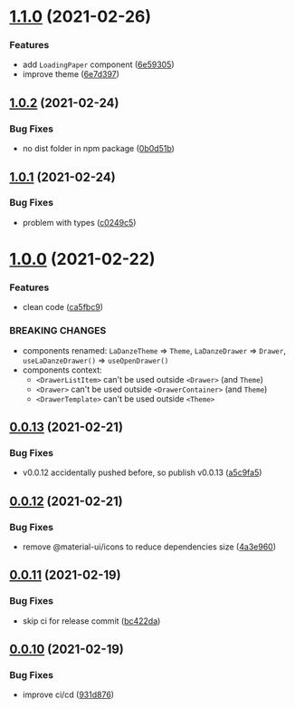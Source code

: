 # [1.1.0](https://github.com/pchmn/la-danze-ui/compare/v1.0.2...v1.1.0) (2021-02-26)


### Features

* add `LoadingPaper` component ([6e59305](https://github.com/pchmn/la-danze-ui/commit/6e59305941059fb4475ba72500a0f0f9a84ca203))
* improve theme ([6e7d397](https://github.com/pchmn/la-danze-ui/commit/6e7d3972332f4d9d29fdf8840c5ffc65ec99cfb7))

## [1.0.2](https://github.com/pchmn/la-danze-ui/compare/v1.0.1...v1.0.2) (2021-02-24)


### Bug Fixes

* no dist folder in npm package ([0b0d51b](https://github.com/pchmn/la-danze-ui/commit/0b0d51bd4ca95970d5e3d3969fae09bbb4b976ca))

## [1.0.1](https://github.com/pchmn/la-danze-ui/compare/v1.0.0...v1.0.1) (2021-02-24)


### Bug Fixes

* problem with types ([c0249c5](https://github.com/pchmn/la-danze-ui/commit/c0249c55edc34a08c8f3944790fb66a7bdb191ef))

# [1.0.0](https://github.com/pchmn/la-danze-ui/compare/v0.0.13...v1.0.0) (2021-02-22)


### Features

* clean code ([ca5fbc9](https://github.com/pchmn/la-danze-ui/commit/ca5fbc9792a95840bda527d649603b81be568306))


### BREAKING CHANGES

* components renamed: `LaDanzeTheme` => `Theme`, `LaDanzeDrawer` => `Drawer`, `useLaDanzeDrawer()` => `useOpenDrawer()`
* components context:
  * `<DrawerListItem>` can't be used outside `<Drawer>` (and `Theme`)
  * `<Drawer>` can't be used outside `<DrawerContainer>`  (and `Theme`)
  * `<DrawerTemplate>` can't be used outside `<Theme>`

## [0.0.13](https://github.com/pchmn/la-danze-ui/compare/v0.0.12...v0.0.13) (2021-02-21)


### Bug Fixes

* v0.0.12 accidentally pushed before, so publish v0.0.13 ([a5c9fa5](https://github.com/pchmn/la-danze-ui/commit/a5c9fa557e75a0aec253953f46e71049496572fb))

## [0.0.12](https://github.com/pchmn/la-danze-ui/compare/v0.0.11...v0.0.12) (2021-02-21)


### Bug Fixes

* remove @material-ui/icons to reduce dependencies size ([4a3e960](https://github.com/pchmn/la-danze-ui/commit/4a3e9606b6cdc2a905ea286b728d8f0e8ef4bedb))

## [0.0.11](https://github.com/pchmn/la-danze-ui/compare/v0.0.10...v0.0.11) (2021-02-19)


### Bug Fixes

* skip ci for release commit ([bc422da](https://github.com/pchmn/la-danze-ui/commit/bc422da6470dcf1f9f00f2167f7c25c943d05d6f))

## [0.0.10](https://github.com/pchmn/la-danze-ui/compare/v0.0.9...v0.0.10) (2021-02-19)


### Bug Fixes

* improve ci/cd ([931d876](https://github.com/pchmn/la-danze-ui/commit/931d87686b4ef142a42700c74960400bca303fe5))
